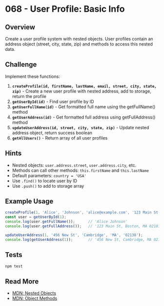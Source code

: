 # 068 - User Profile: Basic Info

## Overview

Create a user profile system with nested objects. User profiles contain an address object (street, city, state, zip) and methods to access this nested data.

## Challenge

Implement these functions:

1. **`createProfile(id, firstName, lastName, email, street, city, state, zip)`** - Create a new user profile with nested address, add to storage, return the profile
2. **`getUserById(id)`** - Find user profile by ID
3. **`getUserFullName(id)`** - Get formatted full name using the getFullName() method
4. **`getUserAddress(id)`** - Get formatted full address using getFullAddress() method
5. **`updateUserAddress(id, street, city, state, zip)`** - Update nested address object, return success boolean
6. **`getAllUsers()`** - Return array of all user profiles

## Hints

- Nested objects: `user.address.street`, `user.address.city`, etc.
- Methods can call other methods: `this.firstName` and `this.lastName`
- Default parameters: `country = 'USA'`
- Use `.find()` to locate user by ID
- Use `.push()` to add to storage array

## Example Usage

```javascript
createProfile(1, 'Alice', 'Johnson', 'alice@example.com', '123 Main St', 'Boston', 'MA', '02101');
const user = getUserById(1);
console.log(user.getFullName());      // 'Alice Johnson'
console.log(user.getFullAddress());   // '123 Main St, Boston, MA 02101, USA'

updateUserAddress(1, '456 New St', 'Cambridge', 'MA', '02138');
console.log(getUserAddress(1));       // '456 New St, Cambridge, MA 02138, USA'
```

## Tests

```bash
npm test
```

## Read More

- [MDN: Nested Objects](https://developer.mozilla.org/en-US/docs/Web/JavaScript/Guide/Working_with_Objects#objects_and_properties)
- [MDN: Object Methods](https://developer.mozilla.org/en-US/docs/Web/JavaScript/Guide/Working_with_Objects#defining_methods)
